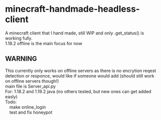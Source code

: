 # minecraft-handmade-headless-client
A minecraft client that I hand made, still WIP and only .get_status() is working fully.<br/>
1.18.2 offline is the main focus for now
<br/><h2>WARNING</h2> This currently only works on offline servers as there is no encrytion reqest detection or responce, would like if someone would add (should still work on offline servers though!)
<br/>main file is Server_api.py
<br/>For: 1.18.2 and 1.19.2 java (no others tested, but new ones can get added easly)
<br/>Todo: 
<br/>&emsp;make online_login
<br/>&emsp;test and fix honeypot
